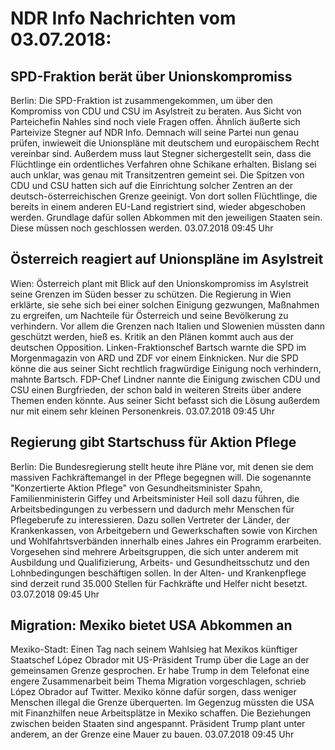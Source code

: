 # NDR Info Nachrichten vom 03.07.2018:


## SPD-Fraktion berät über Unionskompromiss
Berlin:	Die SPD-Fraktion ist zusammengekommen, um über den Kompromiss von CDU und CSU im Asylstreit zu beraten. Aus Sicht von Parteichefin Nahles sind noch viele Fragen offen. Ähnlich äußerte sich Parteivize Stegner auf NDR Info. Demnach will seine Partei nun genau prüfen, inwieweit die Unionspläne mit deutschem und europäischem Recht vereinbar sind. Außerdem muss laut Stegner sichergestellt sein, dass die Flüchtlinge ein ordentliches Verfahren ohne Schikane erhalten. Bislang sei auch unklar, was genau mit Transitzentren gemeint sei. Die Spitzen von CDU und CSU hatten sich auf die Einrichtung solcher Zentren an der deutsch-österreichischen Grenze geeinigt. Von dort sollen Flüchtlinge, die bereits in einem anderen EU-Land registriert sind, wieder abgeschoben werden. Grundlage dafür sollen Abkommen mit den jeweiligen Staaten sein. Diese müssen noch geschlossen werden. 03.07.2018 09:45 Uhr 

## Österreich reagiert auf Unionspläne im Asylstreit
Wien:	Österreich plant mit Blick auf den Unionskompromiss im Asylstreit seine Grenzen im Süden besser zu schützen. Die Regierung in Wien erklärte, sie sehe sich bei einer solchen Einigung gezwungen, Maßnahmen zu ergreifen, um Nachteile für Österreich und seine Bevölkerung zu verhindern. Vor allem die Grenzen nach Italien und Slowenien müssten dann geschützt werden, hieß es. Kritik an den Plänen kommt auch aus der deutschen Opposition. Linken-Fraktionschef Bartsch warnte die SPD im Morgenmagazin von ARD und ZDF vor einem Einknicken. Nur die SPD könne die aus seiner Sicht rechtlich fragwürdige Einigung noch verhindern, mahnte Bartsch. FDP-Chef Lindner nannte die Einigung zwischen CDU und CSU einen Burgfrieden, der schon bald in weiteren Streits über andere Themen enden könnte. Aus seiner Sicht befasst sich die Lösung außerdem nur mit einem sehr kleinen Personenkreis. 03.07.2018 09:45 Uhr 

## Regierung gibt Startschuss für Aktion Pflege
Berlin: Die Bundesregierung stellt heute ihre Pläne vor, mit denen sie dem massiven Fachkräftemangel in der Pflege begegnen will. Die sogenannte "Konzertierte Aktion Pflege" von Gesundheitsminister Spahn, Familienministerin Giffey und Arbeitsminister Heil soll dazu führen, die Arbeitsbedingungen zu verbessern und dadurch mehr Menschen für Pflegeberufe zu interessieren. Dazu sollen Vertreter der Länder, der Krankenkassen, von Arbeitgebern und Gewerkschaften sowie von Kirchen und Wohlfahrtsverbänden innerhalb eines Jahres ein Programm erarbeiten. Vorgesehen sind mehrere Arbeitsgruppen, die sich unter anderem mit Ausbildung und Qualifizierung, Arbeits- und Gesundheitsschutz und den Lohnbedingungen beschäftigen sollen. In der Alten- und Krankenpflege sind derzeit rund 35.000 Stellen für Fachkräfte und Helfer nicht besetzt. 03.07.2018 09:45 Uhr 

## Migration: Mexiko bietet USA Abkommen an
Mexiko-Stadt: Einen Tag nach seinem Wahlsieg hat Mexikos künftiger Staatschef López Obrador mit US-Präsident Trump über die Lage an der gemeinsamen Grenze gesprochen. Er habe Trump in dem Telefonat eine engere Zusammenarbeit beim Thema Migration vorgeschlagen, schrieb López Obrador auf Twitter. Mexiko könne dafür sorgen, dass weniger Menschen illegal die Grenze überquerten. Im Gegenzug müssten die USA mit Finanzhilfen neue Arbeitsplätze in Mexiko schaffen. Die Beziehungen zwischen beiden Staaten sind angespannt. Präsident Trump plant unter anderem, an der Grenze eine Mauer zu bauen. 03.07.2018 09:45 Uhr 
